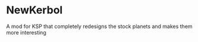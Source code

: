 NewKerbol
=========

A mod for KSP that completely redesigns the stock planets and makes them more interesting
